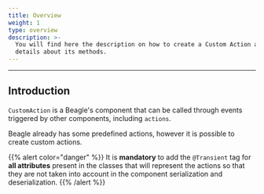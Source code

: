 ```yaml
---
title: Overview
weight: 1
type: overview
description: >-
  You will find here the description on how to create a Custom Action and
  details about its methods.
---
```


---

## Introduction

`CustomAction` is a Beagle's component that can be called through events triggered by other components, including `actions`.

Beagle already has some predefined actions, however it is possible to create custom actions.





{{% alert color="danger" %}}
It is **mandatory** to add the `@Transient` tag for **all attributes** present in the classes that will represent the actions so that they are not taken into account in the component serialization and deserialization.
{{% /alert %}}

